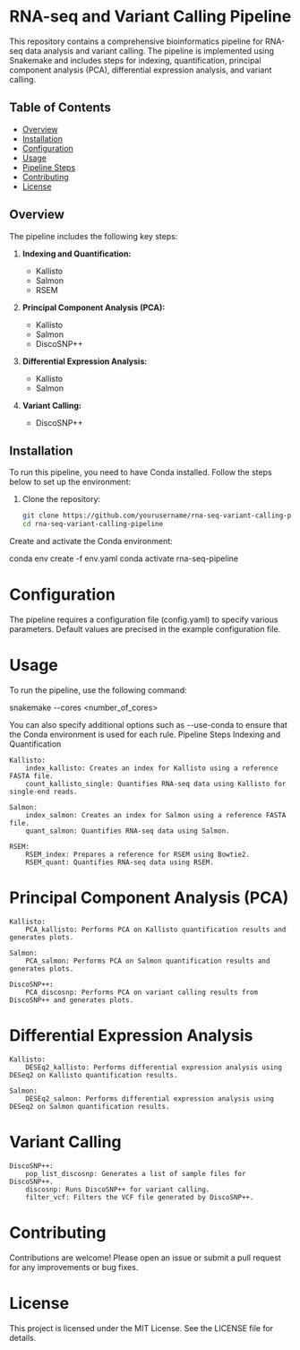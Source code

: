 # RNA-seq and Variant Calling Pipeline

This repository contains a comprehensive bioinformatics pipeline for RNA-seq data analysis and variant calling. The pipeline is implemented using Snakemake and includes steps for indexing, quantification, principal component analysis (PCA), differential expression analysis, and variant calling.

## Table of Contents

- [Overview](#overview)
- [Installation](#installation)
- [Configuration](#configuration)
- [Usage](#usage)
- [Pipeline Steps](#pipeline-steps)
- [Contributing](#contributing)
- [License](#license)

## Overview

The pipeline includes the following key steps:

1. **Indexing and Quantification:**
   - Kallisto
   - Salmon
   - RSEM

2. **Principal Component Analysis (PCA):**
   - Kallisto
   - Salmon
   - DiscoSNP++

3. **Differential Expression Analysis:**
   - Kallisto
   - Salmon

4. **Variant Calling:**
   - DiscoSNP++

## Installation

To run this pipeline, you need to have Conda installed. Follow the steps below to set up the environment:

1. Clone the repository:
   ```bash
   git clone https://github.com/yourusername/rna-seq-variant-calling-pipeline.git
   cd rna-seq-variant-calling-pipeline
   
Create and activate the Conda environment: 

conda env create -f env.yaml
conda activate rna-seq-pipeline

# Configuration

The pipeline requires a configuration file (config.yaml) to specify various parameters. Default values are precised in the example configuration file.
    
# Usage

To run the pipeline, use the following command:

snakemake --cores <number_of_cores>

You can also specify additional options such as --use-conda to ensure that the Conda environment is used for each rule.
Pipeline Steps
Indexing and Quantification

    Kallisto:
        index_kallisto: Creates an index for Kallisto using a reference FASTA file.
        count_kallisto_single: Quantifies RNA-seq data using Kallisto for single-end reads.

    Salmon:
        index_salmon: Creates an index for Salmon using a reference FASTA file.
        quant_salmon: Quantifies RNA-seq data using Salmon.

    RSEM:
        RSEM_index: Prepares a reference for RSEM using Bowtie2.
        RSEM_quant: Quantifies RNA-seq data using RSEM.

# Principal Component Analysis (PCA)

    Kallisto:
        PCA_kallisto: Performs PCA on Kallisto quantification results and generates plots.

    Salmon:
        PCA_salmon: Performs PCA on Salmon quantification results and generates plots.

    DiscoSNP++:
        PCA_discosnp: Performs PCA on variant calling results from DiscoSNP++ and generates plots.
# Differential Expression Analysis

    Kallisto:
        DESEq2_kallisto: Performs differential expression analysis using DESeq2 on Kallisto quantification results.

    Salmon:
        DESEq2_salmon: Performs differential expression analysis using DESeq2 on Salmon quantification results.

# Variant Calling

    DiscoSNP++:
        pop_list_discosnp: Generates a list of sample files for DiscoSNP++.
        discosnp: Runs DiscoSNP++ for variant calling.
        filter_vcf: Filters the VCF file generated by DiscoSNP++.

# Contributing

Contributions are welcome! Please open an issue or submit a pull request for any improvements or bug fixes.
# License

This project is licensed under the MIT License. See the LICENSE file for details.
